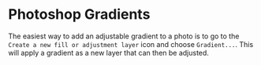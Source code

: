 # Photoshop Gradients

The easiest way to add an adjustable gradient to a photo is to go to the `Create a new fill or adjustment layer` icon and choose `Gradient...`. This will apply a gradient as a new layer that can then be adjusted.
